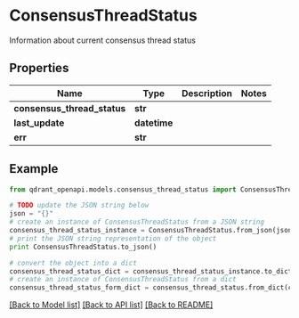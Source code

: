 # ConsensusThreadStatus

Information about current consensus thread status

## Properties
Name | Type | Description | Notes
------------ | ------------- | ------------- | -------------
**consensus_thread_status** | **str** |  | 
**last_update** | **datetime** |  | 
**err** | **str** |  | 

## Example

```python
from qdrant_openapi.models.consensus_thread_status import ConsensusThreadStatus

# TODO update the JSON string below
json = "{}"
# create an instance of ConsensusThreadStatus from a JSON string
consensus_thread_status_instance = ConsensusThreadStatus.from_json(json)
# print the JSON string representation of the object
print ConsensusThreadStatus.to_json()

# convert the object into a dict
consensus_thread_status_dict = consensus_thread_status_instance.to_dict()
# create an instance of ConsensusThreadStatus from a dict
consensus_thread_status_form_dict = consensus_thread_status.from_dict(consensus_thread_status_dict)
```
[[Back to Model list]](../README.md#documentation-for-models) [[Back to API list]](../README.md#documentation-for-api-endpoints) [[Back to README]](../README.md)


